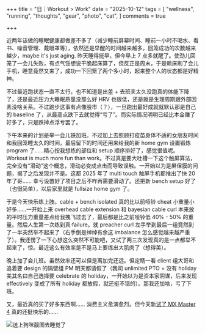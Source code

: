 +++
title = "日｜Workout > Work"
date = "2025-10-12"
tags = [
    "wellness",
    "running",
    "thoughts",
    "gear",
    "photo",
    "cat",
]
comments = true

+++

近两年该做的睡眠健康都做差不多了（减少睡前屏幕时间、睡前一小时不喝水、看书、噪音管理、戴眼罩等），依然还是早醒的时间越来越多，回笼成功的次数越来越少，maybe it's just aging. 昨天睡得挺早，但今早上 7 点多就醒了。使劲儿回笼了一会儿失败，有点气馁想说干脆起床算了，但反正是周末，于是赖床刷了会儿手机，睡意竟然又来了，成功一下回笼了两个多小时，起来整个人的状态都是好精神。

不过最近跑状态一直不太行，也不知道是出差 + 去班夫太久没跑真的体能下降了，还是最近压力大睡眠质量没那么好 HRV 也很低，还是就是生理周期跟外部因素没啥关系。不过跑步这事有点像股市（？），一旦跑出最好成就就默认那是自己的 baseline 了，从最高点跌下去就觉得“亏了”。而实际情况明明已经比本金赚了好多了，只是跌掉点浮亏罢了。

下午本来的计划是举一会儿铁加班。不过加上去照顾打疫苗身体不适的女朋友时间和我回笼睡太久的时间，最后留下的时间还用来给我的新 home gym 设置锻炼 program 了……精心按我想练的部位和 setup 顺序排好了，感觉很值呢。Workout is much more fun than work。不过真是要大吐槽一下这个触屏算法，完全没有“滑动”这个概念，滑动必变成点击而导致误触。一开始以为是屏保膜的问题，揭了之后发现并不是。这都 2025 年了 multi touch 触屏手机都推出了快 20 年了哥…… 幸亏设置好了项目之后不咋再需要滑动了。还把新 bench setup 好了（也很简单），以后家里就是 fullsize home gym 了。

于是今天快乐练上肢。cable + bench isolated 真的比以前哑铃 cheat 小重量小好多……一开始上来 overhead cable extension 和 bayesian cable curl 本来放的平时压力重量差点给我拽飞过去了，最后都是比之前哑铃低 40% - 50% 的重量。然后人生第一次练到真·failure。就 preacher curl 左手举到最后一组竟然到了一半突然举不起来了（右手倒是绰绰有余这 imbalance 怎么感觉越来越严重了）。我还愣了一下心想这么突然不可能吧，又试了两三次发现真的是一点都举不起来了，惊。最近这么有效率是不是马上要练出大肌肉了（想得美）。

晚上加了会儿班。虽然效率还可以但是离加完还远。但定睛一看 client 组大哥和追着要 design 的隔壁组 PM 明天都请假了（我司 unlimited PTO + 没有 holiday 美其名曰自己选择要 celebrate 的 holiday，一开始以为是资本家阴谋，后来发现 effectively 变成了所有 holiday 都放假，就还挺不错的）。那我还加啥，亏了下班。

又，最近真的买了好多东西啊…… 消费主义愈演愈烈。但今天新[试了 MX Master 4](https://t.me/mtfront/4071) 真的还挺快乐的…… 

![送上狗咪靓图去睡觉了](https://media.douchi.space/douchi/media_attachments/files/115/365/694/173/931/191/original/2ec8ad8cb646be46.png)